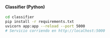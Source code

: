 #### Classifier (Python)
```bash
cd classifier
pip install -r requirements.txt
uvicorn app:app --reload --port 5000
# Servicio corriendo en http://localhost:5000
```